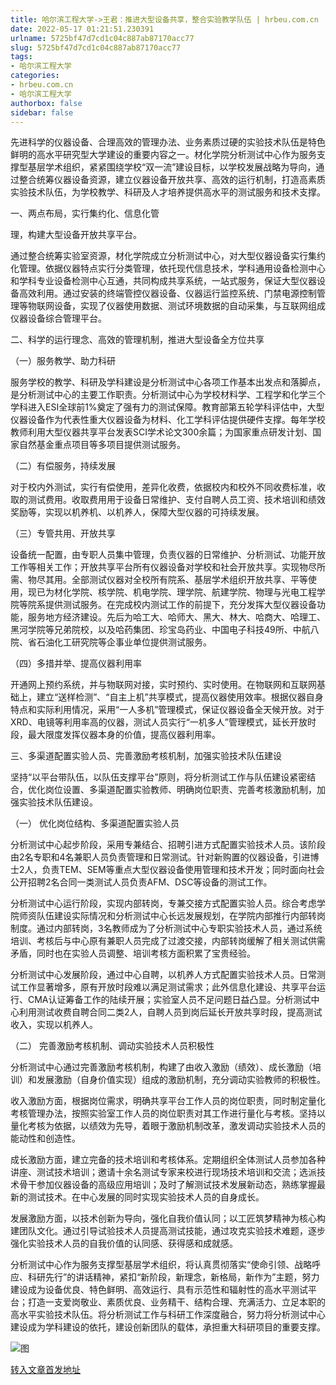 ```yaml
---
title: 哈尔滨工程大学->王君：推进大型设备共享，整合实验教学队伍 | hrbeu.com.cn
date: 2022-05-17 01:21:51.230391
urlname: 5725bf47d7cd1c04c887ab87170acc77
slug: 5725bf47d7cd1c04c887ab87170acc77
tags: 
- 哈尔滨工程大学
categories:
- hrbeu.com.cn
- 哈尔滨工程大学
authorbox: false
sidebar: false
---
```

先进科学的仪器设备、合理高效的管理办法、业务素质过硬的实验技术队伍是特色鲜明的高水平研究型大学建设的重要内容之一。材化学院分析测试中心作为服务支撑型基层学术组织，紧紧围绕学校“双一流”建设目标，以学校发展战略为导向，通过整合统筹仪器设备资源，建立仪器设备开放共享、高效的运行机制，打造高素质实验技术队伍，为学校教学、科研及人才培养提供高水平的测试服务和技术支撑。

一、两点布局，实行集约化、信息化管
<!--more-->
理，构建大型设备开放共享平台。

通过整合统筹实验室资源，材化学院成立分析测试中心，对大型仪器设备实行集约化管理。依据仪器特点实行分类管理，依托现代信息技术，学科通用设备检测中心和学科专业设备检测中心互通，共同构成共享系统，一站式服务，保证大型仪器设备高效利用。通过安装的终端管控仪器设备、仪器运行监控系统、门禁电源控制管理等物联网设备，实现了仪器使用数据、测试环境数据的自动采集，与互联网组成仪器设备综合管理平台。

二、科学的运行理念、高效的管理机制，推进大型设备全方位共享

（一）服务教学、助力科研

服务学校的教学、科研及学科建设是分析测试中心各项工作基本出发点和落脚点，是分析测试中心的主要工作职责。分析测试中心为学校材料学、工程学和化学三个学科进入ESI全球前1%奠定了强有力的测试保障。教育部第五轮学科评估中，大型仪器设备作为代表性重大仪器设备为材料、化工学科评估提供硬件支撑。每年学校教师利用大型仪器共享平台发表SCI学术论文300余篇；为国家重点研发计划、国家自然基金重点项目等多项目提供测试服务。

（二）有偿服务，持续发展

对于校内外测试，实行有偿使用，差异化收费，依据校内和校外不同收费标准，收取的测试费用。收取费用用于设备日常维护、支付自聘人员工资、技术培训和绩效奖励等，实现以机养机、以机养人，保障大型仪器的可持续发展。

（三）专管共用、开放共享

设备统一配置，由专职人员集中管理，负责仪器的日常维护、分析测试、功能开放工作等相关工作；开放共享平台所有仪器设备对学校和社会开放共享。实现物尽所需、物尽其用。全部测试仪器对全校所有院系、基层学术组织开放共享、平等使用，现已为材化学院、核学院、机电学院、理学院、航建学院、物理与光电工程学院等院系提供测试服务。在完成校内测试工作的前提下，充分发挥大型仪器设备功能，服务地方经济建设。先后为哈工大、哈师大、黑大、林大、哈商大、哈理工、黑河学院等兄弟院校，以及哈药集团、珍宝岛药业、中国电子科技49所、中航八院、省石油化工研究院等企事业单位提供测试服务。

（四）多措并举、提高仪器利用率

开通网上预约系统，并与物联网对接，实时预约、实时使用。在物联网和互联网基础上，建立“送样检测”、“自主上机”共享模式，提高仪器使用效率。根据仪器自身特点和实际利用情况，采用“一人多机”管理模式，保证仪器设备全天候开放。对于XRD、电镜等利用率高的仪器，测试人员实行“一机多人”管理模式，延长开放时段，最大限度发挥仪器本身的价值，提高仪器利用率。

三、多渠道配置实验人员、完善激励考核机制，加强实验技术队伍建设

坚持“以平台带队伍，以队伍支撑平台”原则，将分析测试工作与队伍建设紧密结合，优化岗位设置、多渠道配置实验教师、明确岗位职责、完善考核激励机制，加强实验技术队伍建设。

（一） 优化岗位结构、多渠道配置实验人员

分析测试中心起步阶段，采用专兼结合、招聘引进方式配置实验技术人员。该阶段由2名专职和4名兼职人员负责管理和日常测试。针对新购置的仪器设备，引进博士2人，负责TEM、SEM等重点大型仪器设备使用管理和技术开发；同时面向社会公开招聘2名合同一类测试人员负责AFM、DSC等设备的测试工作。

分析测试中心运行阶段，实现内部转岗，专兼交接方式配置实验人员。综合考虑学院师资队伍建设实际情况和分析测试中心长远发展规划，在学院内部推行内部转岗制度。通过内部转岗，3名教师成为了分析测试中心专职实验技术人员，通过系统培训、考核后与中心原有兼职人员完成了过渡交接，内部转岗缓解了相关测试供需矛盾，同时也在实验人员调整、培训考核方面积累了宝贵经验。

分析测试中心发展阶段，通过中心自聘，以机养人方式配置实验技术人员。日常测试工作显著增多，原有开放时段难以满足测试需求；此外信息化建设、共享平台运行、CMA认证筹备工作的陆续开展；实验室人员不足问题日益凸显。分析测试中心利用测试收费自聘合同二类2人，自聘人员到岗后延长开放共享时段，提高测试收入，实现以机养人。

（二） 完善激励考核机制、调动实验技术人员积极性

分析测试中心通过完善激励考核机制，构建了由收入激励（绩效）、成长激励（培训）和发展激励（自身价值实现）组成的激励机制，充分调动实验教师的积极性。

收入激励方面，根据岗位需求，明确共享平台工作人员的岗位职责，同时制定量化考核管理办法，按照实验室工作人员的岗位职责对其工作进行量化与考核。坚持以量化考核为依据，以绩效为先导，着眼于激励机制改革，激发调动实验技术人员的能动性和创造性。

成长激励方面，建立完备的技术培训和考核体系。定期组织全体测试人员参加各种讲座、测试技术培训；邀请十余名测试专家来校进行现场技术培训和交流；选派技术骨干参加仪器设备的高级应用培训；及时了解测试技术发展新动态，熟练掌握最新的测试技术。在中心发展的同时实现实验技术人员的自身成长。

发展激励方面，以技术创新为导向，强化自我价值认同；以工匠筑梦精神为核心构建团队文化。通过引导试验技术人员提高测试技能，通过攻克实验技术难题，逐步强化实验技术人员的自我价值的认同感、获得感和成就感。

分析测试中心作为服务支撑型基层学术组织，将认真贯彻落实“使命引领、战略呼应、科研先行”的讲话精神，紧扣“新阶段，新理念，新格局，新作为”主题，努力建设成为设备优良、特色鲜明、高效运行、具有示范性和辐射性的高水平测试平台；打造一支爱岗敬业、素质优良、业务精干、结构合理、充满活力、立足本职的高水平实验技术队伍。将分析测试工作与科研工作深度融合，努力将分析测试中心建设成为学科建设的依托，建设创新团队的载体，承担重大科研项目的重要支撑。

![图](http://gongxue.cn/__local/7/ED/4C/1D1E39FA7ADAF24A0F7F90806B5_4FEA43B9_E8C8.jpeg)

[转入文章首发地址](http://gongxue.cn/info/1141/70847.htm)